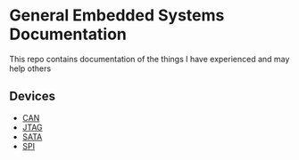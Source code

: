 # General Embedded Systems Documentation
This repo contains documentation of the things I have experienced and may help others

## Devices

* [CAN](devices/can.md)
* [JTAG](devices/jtag.md)
* [SATA](devices/sata.md)
* [SPI](devices/spi.md)
